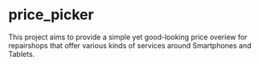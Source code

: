 # price_picker
This project aims to provide a simple yet good-looking price overiew for repairshops that offer various kinds of services around Smartphones and Tablets.
